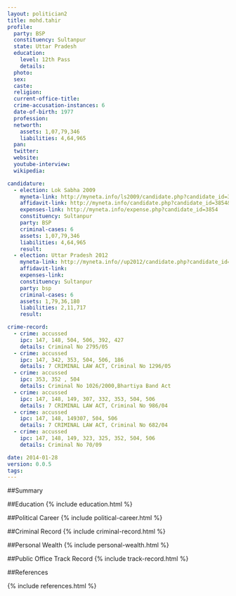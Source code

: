 ```yaml
---
layout: politician2
title: mohd.tahir
profile: 
  party: BSP
  constituency: Sultanpur
  state: Uttar Pradesh
  education: 
    level: 12th Pass
    details: 
  photo: 
  sex: 
  caste: 
  religion: 
  current-office-title: 
  crime-accusation-instances: 6
  date-of-birth: 1977
  profession: 
  networth: 
    assets: 1,07,79,346
    liabilities: 4,64,965
  pan: 
  twitter: 
  website: 
  youtube-interview: 
  wikipedia: 

candidature: 
  - election: Lok Sabha 2009
    myneta-link: http://myneta.info/ls2009/candidate.php?candidate_id=3854
    affidavit-link: http://myneta.info/candidate.php?candidate_id=3854&scan=original
    expenses-link: http://myneta.info/expense.php?candidate_id=3854
    constituency: Sultanpur 
    party: BSP
    criminal-cases: 6
    assets: 1,07,79,346
    liabilities: 4,64,965
    result:  
  - election: Uttar Pradesh 2012
    myneta-link: http://myneta.info//up2012/candidate.php?candidate_id=829
    affidavit-link: 
    expenses-link: 
    constituency: Sultanpur 
    party: bsp
    criminal-cases: 6
    assets: 1,79,36,180
    liabilities: 2,11,717
    result:  

crime-record: 
  - crime: accussed
    ipc: 147, 148, 504, 506, 392, 427
    details: Criminal No 2795/05 
  - crime: accussed
    ipc: 147, 342, 353, 504, 506, 186
    details: 7 CRIMINAL LAW ACT, Criminal No 1296/05 
  - crime: accussed
    ipc: 353, 352 , 504
    details: Criminal No 1026/2000,Bhartiya Band Act 
  - crime: accussed
    ipc: 147, 148, 149, 307, 332, 353, 504, 506
    details: 7 CRIMINAL LAW ACT, Criminal No 986/04 
  - crime: accussed
    ipc: 147, 148, 149307, 504, 506
    details: 7 CRIMINAL LAW ACT, Criminal No 682/04 
  - crime: accussed
    ipc: 147, 148, 149, 323, 325, 352, 504, 506
    details: Criminal No 70/09 

date: 2014-01-28
version: 0.0.5
tags: 
---
```

##Summary


##Education
{% include education.html %}


##Political Career
{% include political-career.html %}


##Criminal Record
{% include criminal-record.html %}


##Personal Wealth
{% include personal-wealth.html %}


##Public Office Track Record
{% include track-record.html %}


##References


{% include references.html %}